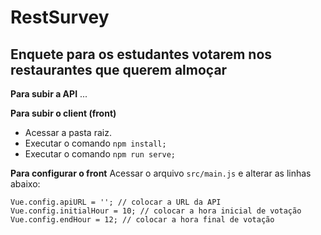 # RestSurvey 
## Enquete para os estudantes votarem nos restaurantes que querem almoçar


**Para subir a API**
...

**Para subir o client (front)**
- Acessar a pasta raiz.
- Executar o comando
`npm install;`
- Executar o comando
`npm run serve;`

**Para configurar o front**
Acessar o arquivo `src/main.js` e alterar as linhas abaixo: 

```
Vue.config.apiURL = ''; // colocar a URL da API
Vue.config.initialHour = 10; // colocar a hora inicial de votação
Vue.config.endHour = 12; // colocar a hora final de votação
```